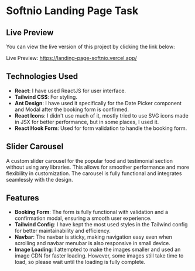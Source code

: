 # Softnio Landing Page Task

## Live Preview

You can view the live version of this project by clicking the link below:

Live Preview: https://landing-page-softnio.vercel.app/

## Technologies Used

- **React**: I have used ReactJS for user interface.
- **Tailwind CSS**: For styling.
- **Ant Design**: I have used it specifically for the Date Picker component and Modal after the booking form is confirmed.
- **React Icons**: I didn't use much of it, mostly tried to use SVG icons made in JSX for better performance, but in some places, I used it.
- **React Hook Form**: Used for form validation to handle the booking form.

## Slider Carousel

A custom slider carousel for the popular food and testimonial section without using any libraries. This allows for smoother performance and more flexibility in customization. The carousel is fully functional and integrates seamlessly with the design.

## Features

- **Booking Form**: The form is fully functional with validation and a confirmation modal, ensuring a smooth user experience.
- **Tailwind Config**: I have kept the most used styles in the Tailwind config for better maintainability and efficiency.
- **Navbar**: The navbar is sticky, making navigation easy even when scrolling and navbar menubar is also responsive in small device.
- **Image Loading**: I attempted to make the images smaller and used an image CDN for faster loading. However, some images still take time to load, so please wait until the loading is fully complete.
